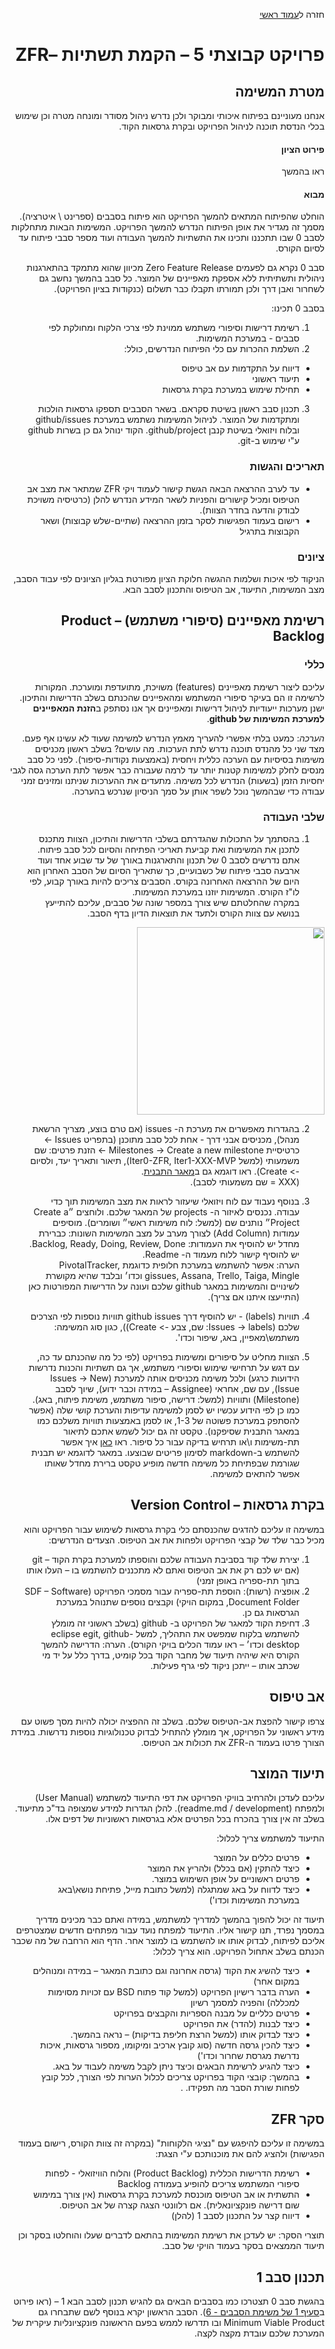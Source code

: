 <div dir="rtl">
<div>
</div>

חזרה ל[עמוד ראשי](../../..)

# פרויקט קבוצתי 5 – הקמת תשתיות –ZFR 

## מטרת המשימה
אנחנו מעוניינם בפיתוח איכותי ומבוקר ולכן נדרש ניהול מסודר ומונחה מטרה וכן שימוש בכלי הנדסת תוכנה לניהול הפרויקט ובקרת גרסאות הקוד. 

#### פירוט הציון
ראו בהמשך

#### מבוא
הוחלט שהפיתוח המתאים להמשך הפרויקט הוא פיתוח בסבבים  (ספרינט \ איטרציה).  מסמך זה מגדיר את אופן הפיתוח הנדרש להמשך הפרויקט. המשימות הבאות מתחלקות לסבב 0 שבו תתכננו ותכינו את התשתיות להמשך העבודה ועוד מספר סבבי פיתוח עד לסיום הקורס.

סבב 0 נקרא גם לפעמים Zero Feature Release מכיוון שהוא מתמקד בהתארגנות ניהולית ותשתיתית ללא אספקת מאפיינים של המוצר. כל סבב בהמשך נחשב גם לשחרור ואבן דרך ולכן תמורתו תקבלו כבר תשלום (כנקודות בציון הפרויקט).

בסבב 0 תכינו: 

1. רשימת דרישות וסיפורי משתמש ממוינת לפי צרכי הלקוח ומחולקת לפי סבבים - במערכת המשימות. 
2. השלמת ההכרות עם כלי הפיתוח הנדרשים, כולל:
  - דיווח על התקדמות עם אב טיפוס
  - תיעוד ראשוני
  - תחילת שימוש במערכת בקרת גרסאות

3. תכנון סבב ראשון בשיטת סקראם. בשאר הסבבים תספקו גרסאות הולכות ומתקדמות של המוצר. לניהול המשימות נשתמש במערכת github/issues ובלוח ויזואלי בשיטת קנבן github/project. הקוד ינוהל גם כן בשרות github ע"י שימוש ב-git.


### תאריכים והגשות

- עד לערב ההרצאה הבאה הגשת קישור לעמוד ויקי ZFR שמתאר את מצב אב הטיפוס ומכיל קישורים והפניות לשאר המידע הנדרש להלן (כרטיסיה משויכת לבודק והדעה בחדר הצוות).
- רישום בעמוד הפגישות לסקר בזמן ההרצאה (שתיים-שלש קבוצות) ושאר הקבוצות בתרגיל

### ציונים
הניקוד לפי איכות ושלמות ההגשה
חלוקת הציון מפורטת בגליון הציונים לפי עבוד הסבב, מצב המשימות, התיעוד, אב הטיפוס והתכנון לסבב הבא.


## רשימת מאפיינים (סיפורי משתמש) – Product Backlog

### כללי	
 עליכם ליצור רשימת מאפיינים (features) משויכת, מתועדפת ומוערכת. המקורות לרשימה זו הם בעיקר סיפורי המשתמש ומהאפיינים שהכנתם בשלב הדרישות והתיכון. ישנן מערכות ייעודיות לניהול דרישות ומאפיינים אך אנו נסתפק ב**הזנת המאפיינים למערכת המשימות של github**.

_הערכה_: כמעט בלתי אפשרי להעריך מאמץ הנדרש למשימה שעוד לא עשינו אף פעם. מצד שני כל מהנדס תוכנה נדרש לתת הערכות. מה עושים? בשלב ראשון מכניסים משימות בסיסיות עם הערכה כללית ויחסית (באמצעות נקודות-סיפור). לפני כל סבב מנסים לחלק למשימות קטנות יותר עד לרמה שעבורה כבר אפשר לתת הערכה גסה לגבי יחסיות הזמן (בשעות) הנדרש לכל משימה. מתעדים את ההערכות שניתנו ומזינים זמני עבודה כדי שבהמשך נוכל לשפר אותן על סמך הניסיון שנרכש בהערכה.

### שלבי העבודה

1. בהסתמך על התכולות שהגדרתם בשלבי הדרישות והתיכון, הצוות מתכנס לתכנן את המשימות ואת קביעת תאריכי הפתיחה והסיום לכל סבב פיתוח. אתם נדרשים לסבב 0 של תכנון והתארגנות באורך של עד שבוע אחד ועוד ארבעה סבבי פיתוח של כשבועיים, כך שתאריך הסיום של הסבב האחרון הוא היום של ההרצאה האחרונה בקורס. הסבבים צריכים להיות באורך קבוע, לפי לו"ז הקורס. המשימות יוזנו במערכת המשימות.<br/>
במקרה שהחלטתם שיש צורך במספר שונה של סבבים, עליכם להתייעץ בנושא עם צוות הקורס ולתעד את תוצאות הדיון בדף הסבב.
<img  align="middle" height="300" src="./github-issues.png" />


2. בהגדרות מאפשרים את מערכת ה- issues (אם טרם בוצע, מצריך הרשאת מנהל), מכניסים אבני דרך - אחת לכל סבב מתוכנן (בתפריט Issues -> כרטיסיית Milestones -> Create a new milestone -> הזנת פרטים: שם משמעותי (למשל Iter0-ZFR, Iter1-XXX-MVP), תיאור ותאריך יעד, ולסיום -> Create). ראו דוגמא גם ב[מאגר התבנית][repo-template].<br/>
(XXX = שם משמעותי לסבב).

3. בנוסף נעבוד עם לוח ויזואלי שיעזור לראות את מצב המשימות תוך כדי עבודה. נכנסים לאיזור ה- projects של המאגר שלכם. ולוחצים ״Create a Project״ נותנים שם (למשל: לוח משימות ראשי״ ושומרים). מוסיפים עמודות (Add Column) לצורך מערב על מצב המשימות השונות: כברירת מחדל יש להוסיף את העמודות: Backlog, Ready, Doing, Review, Done. 
<br/>יש להוסיף קישור ללוח מעמוד ה- Readme.
<br/>הערה: אפשר להשתמש במערכת חלופית כדוגמת PivotalTracker, gissues, Assana, Trello, Taiga, Mingle וכדו׳ ובלבד שהיא מקושרת לשינויים והמשימות במאגר github שלכם ועונה על הדרישות המפורטות כאן (התייעצו איתנו אם צריך).

4. תוויות (labels) - יש להוסיף דרך github issues תוויות נוספות לפי הצרכים שלכם (Issues -> labels: שם, צבע -> Create)), כגון סוג המשימה: משתמש\מאפיין, באג, שיפור וכדו'. 

5. הצוות מחליט על סיפורים ומשימות בפרויקט (לפי כל מה שהכנתם עד כה, עם דגש על תרחישי שימוש וסיפורי משתמש, אך גם תשתיות והכנות נדרשות הידועות כרגע) ולכל משימה מכניסים אותה למערכת (Issues -> New Issue), עם שם, אחראי (Assignee – במידה וכבר ידוע), שיוך לסבב (Milestone) ותוויות (למשל: דרישה, סיפור משתמש, משימת פיתוח, באג).<br/>
כמו כן לפי הידוע עכשיו יש לסמן למשימה עדיפות והערכת קושי שלה (אפשר להסתפק במערכת פשוטה של 1-3, או לסמן באמצעות תוויות משלכם כמו במאגר התבנית שסיפקנו). טקסט זה גם יכול לשמש אתכם לתיאור תת-משימות ו\או תרחיש בדיקה עבור כל סיפור. ראו [כאן][gfm-issues] איך אפשר להשתמש ב-markdown לסימון פריטים שבוצעו. במאגר לדוגמא יש תבנית שגורמת שבפתיחת כל משימה חדשה מופיע טקסט ברירת מחדל שאותו אפשר להתאים למשימה.


## בקרת גרסאות – Version Control
 במשימה זו עליכם להדגים שהכנסתם כלי בקרת גרסאות לשימוש עבור הפרויקט והוא מכיל כבר שלד של קבצי הפרויקט ולפחות את אב הטיפוס. 
הצעדים הנדרשים:

1. יצירת שלד קוד בסביבת העבודה שלכם והוספתו למערכת בקרת הקוד – git (אם יש לכם רק את אב הטיפוס ואתם לא מתכננים להשתמש בו – העלו אותו בתוך תת-ספריה באופן זמני)
2. אופציה (רשות): הוספת תת-ספריה עבור מסמכי הפרויקט (SDF – Software Document Folder, במקום הויקי) וקבצים נוספים שתנוהל במערכת הגרסאות גם כן.
3. דחיפת הקוד למאגר של הפרויקט ב- github (בשלב ראשוני זה מומלץ להשתמש בלקוח שמפשט את התהליך, למשל eclipse egit,  github-desktop וכדו׳ – ראו עמוד הכלים בויקי הקורס).
הערה: הדרישה להמשך הקורס היא שיהיה תיעוד של מחבר הקוד בכל קומיט, בדרך כלל על יד מי שכתב אותו – ייתכן ניקוד לפי גרף פעילות.

## אב טיפוס
צרפו קישור להפצת אב-הטיפוס שלכם. בשלב זה ההפציה יכולה להיות מסך פשוט עם מידע ראשוני על הפרויקט, אך מומלץ להתחיל לבדוק טכנולוגיות נוספות נדרשות. במידת הצורך פרטו בעמוד ה-ZFR את תכולות אב הטיפוס.

## תיעוד המוצר
 עליכם לעדכן ולהרחיב בוויקי הפרויקט את דפי התיעוד למשתמש (User Manual) ולמפתח (readme.md / development). 
להלן הגדרות למידע שמצופה בד"כ מתיעוד. בשלב זה אין צורך בהכרח בכל הפרטים אלא בגרסאות ראשוניות של דפים אלו.

התיעוד למשתמש צריך לכלול:

- פרטים כללים על המוצר
- כיצד להתקין (אם בכלל) ולהריץ את המוצר
- פרטים ראשוניים על אופן השימוש במוצר.
- כיצד לדווח על באג שמתגלה (למשל כתובת מייל, פתיחת נושא\באג במערכת המשימות וכדו')

תיעוד זה יכול להפוך בהמשך למדריך למשתמש, במידה ואתם כבר מכינים מדריך במסמך נפרד, תנו קישור אליו.
התיעוד למפתח נועד עבור מפתחים חדשים שמצטרפים אליכם לפיתוח, לבדוק אותו או להשתמש בו למוצר אחר. הדף הוא הרחבה של מה שכבר הכנתם בשלב אתחול הפרויקט.
הוא צריך לכלול:

- כיצד להשיג את הקוד (גרסה אחרונה וגם כתובת המאגר – במידה ומנוהלים במקום אחר)
- הערה בדבר רישיון הפרויקט (למשל קוד פתוח BSD עם זכויות מסוימות למכללה) והפניה למסמך רשיון
- פרטים כלליים על מבנה הספריות והקבצים בפרויקט
- כיצד לבנות (להדר) את הפרויקט
- כיצד לבדוק אותו (למשל הרצת חליפת בדיקות) – נראה בהמשך.
- כיצד להכין גרסה חדשה (סוג קובץ ארכיב ומיקומו, מספור גרסאות, איכות נדרשת מגרסת שחרור וכדו')
- כיצד להגיע לרשימת הבאגים וכיצד ניתן לקבל משימה לעבוד על באג.
- בהמשך: קובצי הקוד בפרויקט צריכים לכלול הערות לפי הצורך, לכל קובץ לפחות שורת הסבר מה תפקידו.
.
## סקר ZFR
במשימה זו עליכם להיפגש עם "נציגי הלקוחות" (במקרה זה צוות הקורס, רישום בעמוד הפגישות) ולהציג להם את מוכנותכם ע"י הצגת:

- רשימת הדרישות הכללית (Product Backlog) והלוח הוויזואלי - לפחות סיפורי המשתמש צריכים להופיע בעמודה Backlog
- התשתית או אב הטיפוס מוכנסת למערכת בקרת גרסאות (אין צורך במימוש שום דרישה פונקציונאלית). אם רלוונטי הצגה קצרה של אב הטיפוס.
- דיווח קצר על התכנון לסבב 1 (להלן)

תוצרי הסקר: יש לעדכן את רשימת המשימות בהתאם לדברים שעלו והוחלטו בסקר וכן תיעוד הממצאים בסקר בעמוד הויקי של סבב.

## תכנון סבב 1
בהגשת סבב 0 תצטרכו כמו בסבבים הבאים גם להגיש תכנון לסבב הבא 1 – (ראו פירוט ב[סעיף 1 של משימת הסבבים - 6][iteration1]). הסבב הראשון יקרא בנוסף לשם שתבחרו גם Minimum Viable Product ובו תדרשו לממש בפעם הראשונה פונקציונליות עיקרית של המערכת שלכם עובדת מקצה לקצה.


<!--links-->
[gfm-issues]: https://github.com/blog/1375-task-lists-in-gfm-issues-pulls-comments
[repo-template]: https://github.com/robi-y/seproject-team-template/issues
[iteration1]: https://github.com/jce-il/se-class-materials/blob/master/docs/proj6-iterations.md#1-תכנון-הסבב-הבא